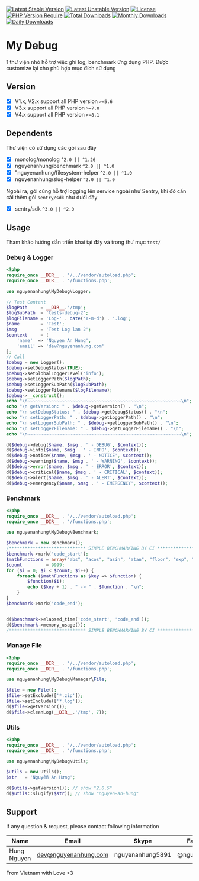 [![Latest Stable Version](https://poser.pugx.org/nguyenanhung/my-debug/v)](https://packagist.org/packages/nguyenanhung/my-debug)
[![Latest Unstable Version](https://poser.pugx.org/nguyenanhung/my-debug/v/unstable)](https://packagist.org/packages/nguyenanhung/my-debug)
[![License](https://poser.pugx.org/nguyenanhung/my-debug/license)](https://packagist.org/packages/nguyenanhung/my-debug)
[![PHP Version Require](http://poser.pugx.org/nguyenanhung/my-debug/require/php)](https://packagist.org/packages/nguyenanhung/my-debug)
[![Total Downloads](https://poser.pugx.org/nguyenanhung/my-debug/downloads)](https://packagist.org/packages/nguyenanhung/my-debug)
[![Monthly Downloads](https://poser.pugx.org/nguyenanhung/my-debug/d/monthly)](https://packagist.org/packages/nguyenanhung/my-debug)
[![Daily Downloads](https://poser.pugx.org/nguyenanhung/my-debug/d/daily)](https://packagist.org/packages/nguyenanhung/my-debug)

# My Debug

1 thư viện nhỏ hỗ trợ việc ghi log, benchmark ứng dụng PHP. Được customize lại cho phù hợp mục đích sử dụng

## Version

- [x] V1.x, V2.x support all PHP version `>=5.6`
- [x] V3.x support all PHP version `>=7.0`
- [x] V4.x support all PHP version `>=8.1`

## Dependents

Thư viện có sử dụng các gói sau đây

- [x] monolog/monolog `^2.0 || ^1.26`
- [x] nguyenanhung/benchmark `^2.0 || ^1.0`
- [x] "nguyenanhung/filesystem-helper `^2.0 || ^1.0`
- [x] nguyenanhung/slug-helper `^2.0 || ^1.0`

Ngoài ra, gói cũng hỗ trợ logging lên service ngoài như Sentry, khi đó cần cài thêm gói `sentry/sdk` như dưới đây

- [x] sentry/sdk `^3.0 || ^2.0`

## Usage

Tham khảo hướng dẫn triển khai tại đây và trong thư mục `test/`

### Debug & Logger

```php
<?php
require_once __DIR__ . '/../vendor/autoload.php';
require_once __DIR__ . '/functions.php';

use nguyenanhung\MyDebug\Logger;

// Test Content
$logPath     = __DIR__.'/tmp';
$logSubPath  = 'tests-debug-2';
$logFilename = 'Log-' . date('Y-m-d') . '.log';
$name        = 'Test';
$msg         = 'Test Log lan 2';
$context     = [
    'name'  => 'Nguyen An Hung',
    'email' => 'dev@nguyenanhung.com'
];
// Call
$debug = new Logger();
$debug->setDebugStatus(TRUE);
$debug->setGlobalLoggerLevel('info');
$debug->setLoggerPath($logPath);
$debug->setLoggerSubPath($logSubPath);
$debug->setLoggerFilename($logFilename);
$debug->__construct();
echo "\n~~~~~~~~~~~~~~~~~~~~~~~~~~~~~~~~~~~~~~~~~~~~~~~~~~~~~~~~~~\n";
echo "\n getVersion: " . $debug->getVersion() . "\n";
echo "\n setDebugStatus: " . $debug->getDebugStatus() . "\n";
echo "\n setLoggerPath: " . $debug->getLoggerPath() . "\n";
echo "\n setLoggerSubPath: " . $debug->getLoggerSubPath() . "\n";
echo "\n setLoggerFilename: " . $debug->getLoggerFilename() . "\n";
echo "\n~~~~~~~~~~~~~~~~~~~~~~~~~~~~~~~~~~~~~~~~~~~~~~~~~~~~~~~~~~\n";

d($debug->debug($name, $msg . ' - DEBUG', $context));
d($debug->info($name, $msg . ' - INFO', $context));
d($debug->notice($name, $msg . ' - NOTICE', $context));
d($debug->warning($name, $msg . ' - WARNING', $context));
d($debug->error($name, $msg . ' - ERROR', $context));
d($debug->critical($name, $msg . ' - CRITICAL', $context));
d($debug->alert($name, $msg . ' - ALERT', $context));
d($debug->emergency($name, $msg . ' - EMERGENCY', $context));
```

### Benchmark

```php
<?php
require_once __DIR__ . '/../vendor/autoload.php';
require_once __DIR__ . '/functions.php';

use nguyenanhung\MyDebug\Benchmark;

$benchmark = new Benchmark();
/***************************** SIMPLE BENCHMARKING BY CI *****************************/
$benchmark->mark('code_start');
$mathFunctions = array("abs", "acos", "asin", "atan", "floor", "exp", "sin", "tan", "pi", "is_finite", "is_nan", "sqrt");
$count         = 9999;
for ($i = 0; $i < $count; $i++) {
    foreach ($mathFunctions as $key => $function) {
        $function($i);
        echo ($key + 1) . " -> " . $function . "\n";
    }
}
$benchmark->mark('code_end');


d($benchmark->elapsed_time('code_start', 'code_end'));
d($benchmark->memory_usage());
/***************************** SIMPLE BENCHMARKING BY CI *****************************/
```

### Manage File

```php
<?php
require_once __DIR__ . '/../vendor/autoload.php';
require_once __DIR__ . '/functions.php';

use nguyenanhung\MyDebug\Manager\File;

$file = new File();
$file->setExclude(['*.zip']);
$file->setInclude(['*.log']);
d($file->getVersion());
d($file->cleanLog(__DIR__.'/tmp', 7));
```

### Utils

```php
<?php
require_once __DIR__ . '/../vendor/autoload.php';
require_once __DIR__ . '/functions.php';

use nguyenanhung\MyDebug\Utils;

$utils = new Utils();
$str   = 'Nguyễn An Hưng';

d($utils->getVersion()); // show "2.0.5"
d($utils::slugify($str)); // show "nguyen-an-hung"

```

## Support

If any question & request, please contact following information

| Name        | Email                | Skype            | Facebook      |
|-------------|----------------------|------------------|---------------|
| Hung Nguyen | dev@nguyenanhung.com | nguyenanhung5891 | @nguyenanhung |

From Vietnam with Love <3